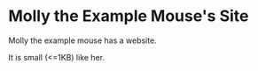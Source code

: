 # Molly the Example Mouse's Site

Molly the example mouse has a website.

It is small (<=1KB) like her.


